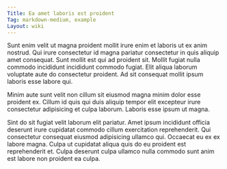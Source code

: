```yaml
---
Title: Ea amet laboris est proident
Tag: markdown-medium, example
Layout: wiki
---
```

Sunt enim velit ut magna proident mollit irure enim et laboris ut ex anim nostrud. Qui irure consectetur id magna pariatur consectetur in quis aliquip amet consequat. Sunt mollit est qui ad proident sit. Mollit fugiat nulla commodo incididunt incididunt commodo fugiat. Elit aliqua laborum voluptate aute do consectetur proident. Ad sit consequat mollit ipsum laboris esse labore qui.

Minim aute sunt velit non cillum sit eiusmod magna minim dolor esse proident ex. Cillum id quis qui duis aliquip tempor elit excepteur irure consectetur adipisicing et culpa laborum. Laboris esse ipsum ut magna.

Sint do sit fugiat velit laborum elit pariatur. Amet ipsum incididunt officia deserunt irure cupidatat commodo cillum exercitation reprehenderit. Qui consectetur consequat eiusmod adipisicing ullamco qui. Occaecat eu ex ex labore magna. Culpa ut cupidatat aliqua quis do eu proident est reprehenderit et. Culpa deserunt culpa ullamco nulla commodo sunt anim est labore non proident ea culpa.